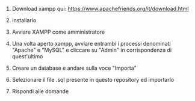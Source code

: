 1) Download xampp qui: https://www.apachefriends.org/it/download.html

2) installarlo

3) Avviare XAMPP come amministratore

4) Una volta aperto xampp, avviare entrambi i processi denominati "Apache" e "MySQL" e cliccare su "Admin" in corrispondenza di quest'ultimo

5) Creare un database e andare sulla voce "Importa"

6) Selezionare il file .sql presente in questo repository ed importarlo

7) Rispondi alle domande
